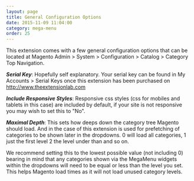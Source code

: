 ```yaml
---
layout: page
title: General Configuration Options
date: 2015-11-09 11:04:00
category: mega-menu
order: 25
---
```


This extension comes with a few general configuration options that can be located at Magento Admin > System > Configuration > Catalog > Category Top Navigation.

***Serial Key***: Hopefully self explanatory. Your serial key can be found in My Accounts > Serial Keys once this extension has been purchased on http://www.theextensionlab.com

***Include Responsive Styles***: Responsive css styles (css for mobiles and tablets in this case) are included by default, if your site is not responsive you may wish to set this to "No".

***Maximal Depth***: This sets how deeps down the category tree Magento should load. And in the case of this extension is used for prefetching of categories to be shown later in the dropdowns. 0 will load all categories, 1 just the first level 2 the level under than and so on.

We recommend setting this to the lowest possible value (not including 0) bearing in mind that any categories shown via the MegaMenu widgets within the dropdowns will need to be equal or less than the level you set. This helps Magento load times as it will not load unused category levels.